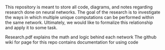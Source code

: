
This repository is meant to store all code, diagrams, and notes regarding research done on neural networks. The goal of the research is to investigate the ways in which multiple unique computations can be performed within the same network. Ultimately, we would like to formalize this relationship and apply it to some task.


Research.pdf explains the math and logic behind each network
The github wiki for page for this repo contains documentation for using code
